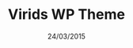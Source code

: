 ---
title: Virids WP Theme
date: 24/03/2015
categories: 
  - WordPress Themes
tags:
  - HTML
  - CSS
  - JavaScript
  - PHP
images: /assets/20220328163815-d7jn2m6-2e71f992-f4a5-426c-af32-fc0b48575978.png
madefor: https://belgeselgunlugu.net
preview:
  - icon: fas fa-pager
    label: Index
    url: https://kkerem.com/project/virids
  - icon: fas fa-pager
    label: Single
    url: https://kkerem.com/project/virids/sayfaici.html
download:
  - icon: fab fa-archive
    label: HTML
    url: https://kkerem.com/project/virids/archive.rar
---